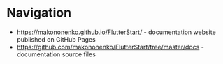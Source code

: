 # Navigation

- https://makononenko.github.io/FlutterStart/ - documentation website published on GitHub Pages
- https://github.com/makononenko/FlutterStart/tree/master/docs - documentation source files
